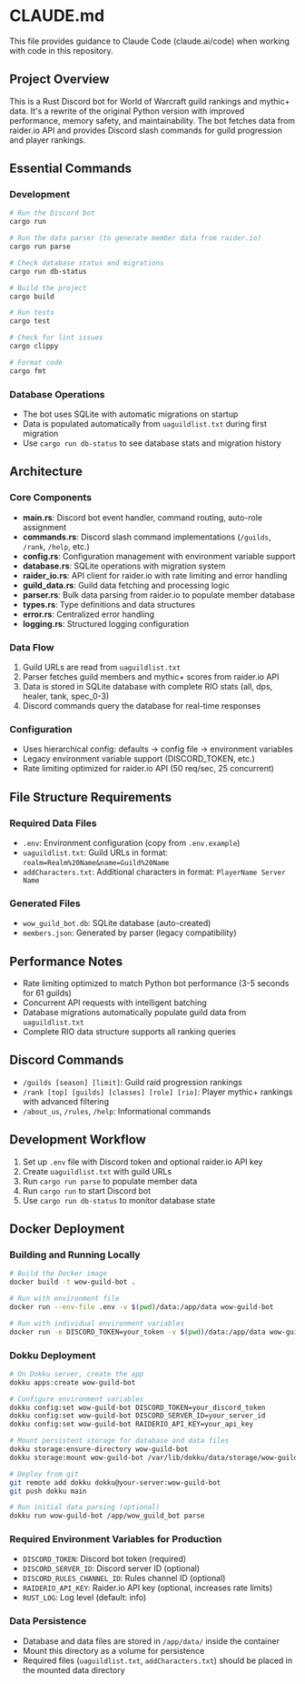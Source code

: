 # CLAUDE.md

This file provides guidance to Claude Code (claude.ai/code) when working with code in this repository.

## Project Overview

This is a Rust Discord bot for World of Warcraft guild rankings and mythic+ data. It's a rewrite of the original Python version with improved performance, memory safety, and maintainability. The bot fetches data from raider.io API and provides Discord slash commands for guild progression and player rankings.

## Essential Commands

### Development
```bash
# Run the Discord bot
cargo run

# Run the data parser (to generate member data from raider.io)
cargo run parse

# Check database status and migrations
cargo run db-status

# Build the project
cargo build

# Run tests
cargo test

# Check for lint issues
cargo clippy

# Format code
cargo fmt
```

### Database Operations
- The bot uses SQLite with automatic migrations on startup
- Data is populated automatically from `uaguildlist.txt` during first migration
- Use `cargo run db-status` to see database stats and migration history

## Architecture

### Core Components
- **main.rs**: Discord bot event handler, command routing, auto-role assignment
- **commands.rs**: Discord slash command implementations (`/guilds`, `/rank`, `/help`, etc.)
- **config.rs**: Configuration management with environment variable support
- **database.rs**: SQLite operations with migration system
- **raider_io.rs**: API client for raider.io with rate limiting and error handling
- **guild_data.rs**: Guild data fetching and processing logic
- **parser.rs**: Bulk data parsing from raider.io to populate member database
- **types.rs**: Type definitions and data structures
- **error.rs**: Centralized error handling
- **logging.rs**: Structured logging configuration

### Data Flow
1. Guild URLs are read from `uaguildlist.txt` 
2. Parser fetches guild members and mythic+ scores from raider.io API
3. Data is stored in SQLite database with complete RIO stats (all, dps, healer, tank, spec_0-3)
4. Discord commands query the database for real-time responses

### Configuration
- Uses hierarchical config: defaults → config file → environment variables
- Legacy environment variable support (DISCORD_TOKEN, etc.)
- Rate limiting optimized for raider.io API (50 req/sec, 25 concurrent)

## File Structure Requirements

### Required Data Files
- `.env`: Environment configuration (copy from `.env.example`)
- `uaguildlist.txt`: Guild URLs in format: `realm=Realm%20Name&name=Guild%20Name`
- `addCharacters.txt`: Additional characters in format: `PlayerName Server Name`

### Generated Files
- `wow_guild_bot.db`: SQLite database (auto-created)
- `members.json`: Generated by parser (legacy compatibility)

## Performance Notes

- Rate limiting optimized to match Python bot performance (3-5 seconds for 61 guilds)
- Concurrent API requests with intelligent batching
- Database migrations automatically populate guild data from `uaguildlist.txt`
- Complete RIO data structure supports all ranking queries

## Discord Commands
- `/guilds [season] [limit]`: Guild raid progression rankings
- `/rank [top] [guilds] [classes] [role] [rio]`: Player mythic+ rankings with advanced filtering
- `/about_us`, `/rules`, `/help`: Informational commands

## Development Workflow
1. Set up `.env` file with Discord token and optional raider.io API key
2. Create `uaguildlist.txt` with guild URLs
3. Run `cargo run parse` to populate member data
4. Run `cargo run` to start Discord bot
5. Use `cargo run db-status` to monitor database state

## Docker Deployment

### Building and Running Locally
```bash
# Build the Docker image
docker build -t wow-guild-bot .

# Run with environment file
docker run --env-file .env -v $(pwd)/data:/app/data wow-guild-bot

# Run with individual environment variables
docker run -e DISCORD_TOKEN=your_token -v $(pwd)/data:/app/data wow-guild-bot
```

### Dokku Deployment
```bash
# On Dokku server, create the app
dokku apps:create wow-guild-bot

# Configure environment variables
dokku config:set wow-guild-bot DISCORD_TOKEN=your_discord_token
dokku config:set wow-guild-bot DISCORD_SERVER_ID=your_server_id
dokku config:set wow-guild-bot RAIDERIO_API_KEY=your_api_key

# Mount persistent storage for database and data files
dokku storage:ensure-directory wow-guild-bot
dokku storage:mount wow-guild-bot /var/lib/dokku/data/storage/wow-guild-bot:/app/data

# Deploy from git
git remote add dokku dokku@your-server:wow-guild-bot
git push dokku main

# Run initial data parsing (optional)
dokku run wow-guild-bot /app/wow_guild_bot parse
```

### Required Environment Variables for Production
- `DISCORD_TOKEN`: Discord bot token (required)
- `DISCORD_SERVER_ID`: Discord server ID (optional)
- `DISCORD_RULES_CHANNEL_ID`: Rules channel ID (optional)
- `RAIDERIO_API_KEY`: Raider.io API key (optional, increases rate limits)
- `RUST_LOG`: Log level (default: info)

### Data Persistence
- Database and data files are stored in `/app/data/` inside the container
- Mount this directory as a volume for persistence
- Required files (`uaguildlist.txt`, `addCharacters.txt`) should be placed in the mounted data directory